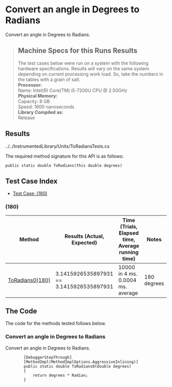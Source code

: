 # Convert an angle in Degrees to Radians

Convert an angle in Degrees to Radians.

> ## Machine Specs for this Runs Results
> The test cases below were run on a system with the following hardware specifications. Results will vary on the same system depending on current processing work load. So, take the numbers in the tables with a grain of salt.  
> **Processor:**  
> Name: Intel(R) Core(TM) i5-7200U CPU @ 2.50GHz  
  > **Physical Memory:**  
> Capacity: 8 GB  
> Speed: 1600 nanoseconds  
  > **Library Compiled as:**  
> Release  

## Results

../../InstrumentedLibrary/Units/ToRadiansTests.cs

The required method signature for this API is as follows:

```CSharp
public static double ToRadians(this double degrees)
```

## Test Case Index

- [Test Case: (180)](#180)

### (180)

| Method | Results (Actual, Expected) | Time (Trials, Elapsed time, Average running time) | Notes |
|---|---|---|---|
| [ToRadians0(180)](#Convert-an-angle-in-Degrees-to-Radians) | 3.1415926535897931 == 3.1415926535897931 | 10000 in 4 ms. 0.0004 ms. average | 180 degrees |

## The Code

The code for the methods tested follows below.

### Convert an angle in Degrees to Radians

Convert an angle in Degrees to Radians.  

```CSharp
        [DebuggerStepThrough]
        [MethodImpl(MethodImplOptions.AggressiveInlining)]
        public static double ToRadians0(double degrees)
        {
            return degrees * Radian;
        }
```


